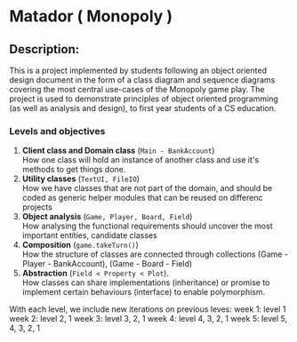 # Matador ( Monopoly )

## Description:
This is a project implemented by students following an object oriented design document in the form of a class diagram and sequence diagrams covering the most central use-cases of the Monopoly game play.
The project is used to demonstrate principles of object oriented programming (as well as analysis and design), to first year students of a CS education.


### Levels and objectives
1. **Client class and Domain class** (```Main - BankAccount```)<br />
How one class will hold an instance of another class and use it's methods to get things done.
2. **Utility classes** (```TextUI, FileIO```)<br />
How we have classes that are not part of the domain, and should be coded as generic helper modules that can be reused on differenc projects
3. **Object analysis** (```Game, Player, Board, Field```)<br /> 
How analysing the functional requirements should uncover the most important entities, candidate classes  
4. **Composition** (```game.takeTurn()```)<br />
How the structure of classes are connected through collections (Game - Player - BankAccount), (Game - Board - Field)
5. **Abstraction** (```Field < Property < Plot```).<br />
How classes can share implementations (inheritance) or promise to implement certain behaviours (interface) to enable polymorphism.



With each level, we include new iterations on previous leves:
week 1: level 1
week 2: level 2, 1
week 3: level 3, 2, 1
week 4: level 4, 3, 2, 1
week 5: level 5, 4, 3, 2, 1
